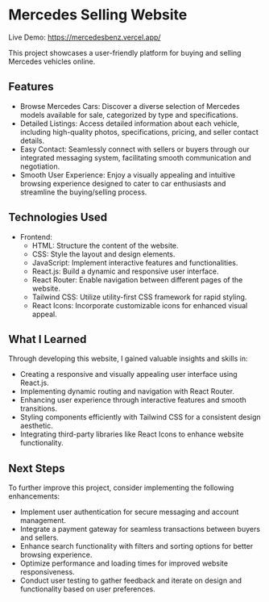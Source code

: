 # Mercedes Selling Website

Live Demo: https://mercedesbenz.vercel.app/

This project showcases a user-friendly platform for buying and selling Mercedes vehicles online.

## Features
- Browse Mercedes Cars: Discover a diverse selection of Mercedes models available for sale, categorized by type and specifications.
- Detailed Listings: Access detailed information about each vehicle, including high-quality photos, specifications, pricing, and seller contact details.
- Easy Contact: Seamlessly connect with sellers or buyers through our integrated messaging system, facilitating smooth communication and negotiation.
- Smooth User Experience: Enjoy a visually appealing and intuitive browsing experience designed to cater to car enthusiasts and streamline the buying/selling process.

## Technologies Used
- Frontend:
  - HTML: Structure the content of the website.
  - CSS: Style the layout and design elements.
  - JavaScript: Implement interactive features and functionalities.
  - React.js: Build a dynamic and responsive user interface.
  - React Router: Enable navigation between different pages of the website.
  - Tailwind CSS: Utilize utility-first CSS framework for rapid styling.
  - React Icons: Incorporate customizable icons for enhanced visual appeal.

## What I Learned
Through developing this website, I gained valuable insights and skills in:
- Creating a responsive and visually appealing user interface using React.js.
- Implementing dynamic routing and navigation with React Router.
- Enhancing user experience through interactive features and smooth transitions.
- Styling components efficiently with Tailwind CSS for a consistent design aesthetic.
- Integrating third-party libraries like React Icons to enhance website functionality.

## Next Steps
To further improve this project, consider implementing the following enhancements:
- Implement user authentication for secure messaging and account management.
- Integrate a payment gateway for seamless transactions between buyers and sellers.
- Enhance search functionality with filters and sorting options for better browsing experience.
- Optimize performance and loading times for improved website responsiveness.
- Conduct user testing to gather feedback and iterate on design and functionality based on user preferences.
